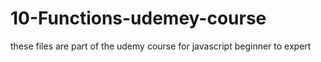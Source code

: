 # 10-Functions-udemey-course
these files are part of the udemy course for javascript beginner to expert
